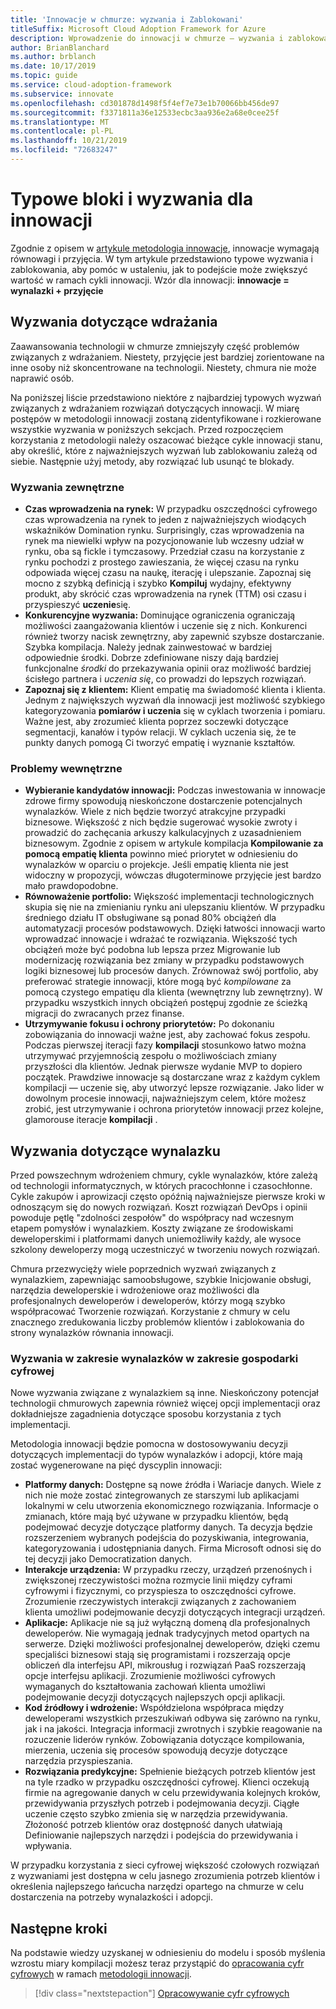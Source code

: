 ```yaml
---
title: 'Innowacje w chmurze: wyzwania i Zablokowani'
titleSuffix: Microsoft Cloud Adoption Framework for Azure
description: Wprowadzenie do innowacji w chmurze — wyzwania i zablokowania
author: BrianBlanchard
ms.author: brblanch
ms.date: 10/17/2019
ms.topic: guide
ms.service: cloud-adoption-framework
ms.subservice: innovate
ms.openlocfilehash: cd301878d1498f5f4ef7e73e1b70066bb456de97
ms.sourcegitcommit: f3371811a36e12533ecbc3aa936e2a68e0cee25f
ms.translationtype: MT
ms.contentlocale: pl-PL
ms.lasthandoff: 10/21/2019
ms.locfileid: "72683247"
---
```

# <a name="common-blockers-and-challenges-to-innovation"></a>Typowe bloki i wyzwania dla innowacji

Zgodnie z opisem w [artykule metodologia innowacje](./index.md), innowacje wymagają równowagi i przyjęcia. W tym artykule przedstawiono typowe wyzwania i zablokowania, aby pomóc w ustaleniu, jak to podejście może zwiększyć wartość w ramach cykli innowacji. Wzór dla innowacji: **innowacje = wynalazki + przyjęcie**

## <a name="adoption-challenges"></a>Wyzwania dotyczące wdrażania

Zaawansowania technologii w chmurze zmniejszyły część problemów związanych z wdrażaniem.
Niestety, przyjęcie jest bardziej zorientowane na inne osoby niż skoncentrowane na technologii. Niestety, chmura nie może naprawić osób.

Na poniższej liście przedstawiono niektóre z najbardziej typowych wyzwań związanych z wdrażaniem rozwiązań dotyczących innowacji. W miarę postępów w metodologii innowacji zostaną zidentyfikowane i rozkierowane wszystkie wyzwania w poniższych sekcjach. Przed rozpoczęciem korzystania z metodologii należy oszacować bieżące cykle innowacji stanu, aby określić, które z najważniejszych wyzwań lub zablokowaniu zależą od siebie. Następnie użyj metody, aby rozwiązać lub usunąć te blokady.

### <a name="external-challenges"></a>Wyzwania zewnętrzne

- **Czas wprowadzenia na rynek:** W przypadku oszczędności cyfrowego czas wprowadzenia na rynek to jeden z najważniejszych wiodących wskaźników Domination rynku. Surprisingly, czas wprowadzenia na rynek ma niewielki wpływ na pozycjonowanie lub wczesny udział w rynku, oba są fickle i tymczasowy. Przedział czasu na korzystanie z rynku pochodzi z prostego zawieszania, że więcej czasu na rynku odpowiada więcej czasu na naukę, iterację i ulepszanie. Zapoznaj się mocno z szybką definicją i szybko **Kompiluj** wydajny, efektywny produkt, aby skrócić czas wprowadzenia na rynek (TTM) osi czasu i przyspieszyć **uczenie**się.
- **Konkurencyjne wyzwania:** Dominujące ograniczenia ograniczają możliwości zaangażowania klientów i uczenie się z nich. Konkurenci również tworzy nacisk zewnętrzny, aby zapewnić szybsze dostarczanie. Szybka kompilacja. Należy jednak zainwestować w bardziej odpowiednie środki. Dobrze zdefiniowane niszy dają bardziej funkcjonalne _środki_ do przekazywania opinii oraz możliwość bardziej ścisłego partnera i _uczenia się_, co prowadzi do lepszych rozwiązań.
- **Zapoznaj się z klientem:** Klient empatię ma świadomość klienta i klienta. Jednym z największych wyzwań dla innowacji jest możliwość szybkiego kategoryzowania **pomiarów i uczenia** się w cyklach tworzenia i pomiaru. Ważne jest, aby zrozumieć klienta poprzez soczewki dotyczące segmentacji, kanałów i typów relacji. W cyklach uczenia się, że te punkty danych pomogą Ci tworzyć empatię i wyznanie kształtów.

### <a name="internal-challenges"></a>Problemy wewnętrzne

- **Wybieranie kandydatów innowacji:** Podczas inwestowania w innowacje zdrowe firmy spowodują nieskończone dostarczenie potencjalnych wynalazków. Wiele z nich będzie tworzyć atrakcyjne przypadki biznesowe. Większość z nich będzie sugerować wysokie zwroty i prowadzić do zachęcania arkuszy kalkulacyjnych z uzasadnieniem biznesowym. Zgodnie z opisem w artykule kompilacja **Kompilowanie za pomocą empatię klienta** powinno mieć priorytet w odniesieniu do wynalazków w oparciu o projekcje. Jeśli empatię klienta nie jest widoczny w propozycji, wówczas długoterminowe przyjęcie jest bardzo mało prawdopodobne.
- **Równoważenie portfolio:** Większość implementacji technologicznych skupia się nie na zmienianiu rynku ani ulepszaniu klientów. W przypadku średniego działu IT obsługiwane są ponad 80% obciążeń dla automatyzacji procesów podstawowych. Dzięki łatwości innowacji warto wprowadzać innowacje i wdrażać te rozwiązania. Większość tych obciążeń może być podobna lub lepsza przez Migrowanie lub modernizację rozwiązania bez zmiany w przypadku podstawowych logiki biznesowej lub procesów danych. Zrównoważ swój portfolio, aby preferować strategie innowacji, które mogą być _kompilowane_ za pomocą czystego empatięu dla klienta (wewnętrzny lub zewnętrzny). W przypadku wszystkich innych obciążeń postępuj zgodnie ze ścieżką migracji do zwracanych przez finanse.
- **Utrzymywanie fokusu i ochrony priorytetów:** Po dokonaniu zobowiązania do innowacji ważne jest, aby zachować fokus zespołu. Podczas pierwszej iteracji fazy **kompilacji** stosunkowo łatwo można utrzymywać przyjemnością zespołu o możliwościach zmiany przyszłości dla klientów. Jednak pierwsze wydanie MVP to dopiero początek. Prawdziwe innowacje są dostarczane wraz z każdym cyklem kompilacji — uczenie się, aby utworzyć lepsze rozwiązanie. Jako lider w dowolnym procesie innowacji, najważniejszym celem, które możesz zrobić, jest utrzymywanie i ochrona priorytetów innowacji przez kolejne, glamorouse iteracje **kompilacji** .

## <a name="invention-challenges"></a>Wyzwania dotyczące wynalazku

Przed powszechnym wdrożeniem chmury, cykle wynalazków, które zależą od technologii informatycznych, w których pracochłonne i czasochłonne. Cykle zakupów i aprowizacji często opóźnią najważniejsze pierwsze kroki w odnoszącym się do nowych rozwiązań. Koszt rozwiązań DevOps i opinii powoduje pętlę "zdolności zespołów" do współpracy nad wczesnym etapem pomysłów i wynalazkiem. Koszty związane ze środowiskami deweloperskimi i platformami danych uniemożliwiły każdy, ale wysoce szkolony deweloperzy mogą uczestniczyć w tworzeniu nowych rozwiązań.

Chmura przezwycięży wiele poprzednich wyzwań związanych z wynalazkiem, zapewniając samoobsługowe, szybkie Inicjowanie obsługi, narzędzia deweloperskie i wdrożeniowe oraz możliwości dla profesjonalnych deweloperów i deweloperów, którzy mogą szybko współpracować Tworzenie rozwiązań. Korzystanie z chmury w celu znacznego zredukowania liczby problemów klientów i zablokowania do strony wynalazków równania innowacji.

### <a name="invention-challenges-in-a-digital-economy"></a>Wyzwania w zakresie wynalazków w zakresie gospodarki cyfrowej

Nowe wyzwania związane z wynalazkiem są inne. Nieskończony potencjał technologii chmurowych zapewnia również więcej opcji implementacji oraz dokładniejsze zagadnienia dotyczące sposobu korzystania z tych implementacji.

Metodologia innowacji będzie pomocna w dostosowywaniu decyzji dotyczących implementacji do typów wynalazków i adopcji, które mają zostać wygenerowane na pięć dyscyplin innowacji:

- **Platformy danych:** Dostępne są nowe źródła i Wariacje danych. Wiele z nich nie może zostać zintegrowanych ze starszymi lub aplikacjami lokalnymi w celu utworzenia ekonomicznego rozwiązania. Informacje o zmianach, które mają być używane w przypadku klientów, będą podejmować decyzje dotyczące platformy danych. Ta decyzja będzie rozszerzeniem wybranych podejścia do pozyskiwania, integrowania, kategoryzowania i udostępniania danych. Firma Microsoft odnosi się do tej decyzji jako Democratization danych.
- **Interakcje urządzenia:** W przypadku rzeczy, urządzeń przenośnych i zwiększonej rzeczywistości można rozmycie linii między cyframi cyfrowymi i fizycznymi, co przyspiesza to oszczędności cyfrowe. Zrozumienie rzeczywistych interakcji związanych z zachowaniem klienta umożliwi podejmowanie decyzji dotyczących integracji urządzeń.
- **Aplikacje:** Aplikacje nie są już wyłączną domeną dla profesjonalnych deweloperów. Nie wymagają jednak tradycyjnych metod opartych na serwerze. Dzięki możliwości profesjonalnej deweloperów, dzięki czemu specjaliści biznesowi stają się programistami i rozszerzają opcje obliczeń dla interfejsu API, mikrousług i rozwiązań PaaS rozszerzają opcje interfejsu aplikacji. Zrozumienie możliwości cyfrowych wymaganych do kształtowania zachowań klienta umożliwi podejmowanie decyzji dotyczących najlepszych opcji aplikacji.
- **Kod źródłowy i wdrożenie:** Współdzielona współpraca między deweloperami wszystkich przeszukiwań odbywa się zarówno na rynku, jak i na jakości. Integracja informacji zwrotnych i szybkie reagowanie na rozuczenie liderów rynków. Zobowiązania dotyczące kompilowania, mierzenia, uczenia się procesów spowodują decyzje dotyczące narzędzia przyspieszania.
- **Rozwiązania predykcyjne:** Spełnienie bieżących potrzeb klientów jest na tyle rzadko w przypadku oszczędności cyfrowej. Klienci oczekują firmie na agregowanie danych w celu przewidywania kolejnych kroków, przewidywania przyszłych potrzeb i podejmowania decyzji. Ciągłe uczenie często szybko zmienia się w narzędzia przewidywania. Złożoność potrzeb klientów oraz dostępność danych ułatwiają Definiowanie najlepszych narzędzi i podejścia do przewidywania i wpływania.

W przypadku korzystania z sieci cyfrowej większość czołowych rozwiązań z wyzwaniami jest dostępna w celu jasnego zrozumienia potrzeb klientów i określenia najlepszego łańcucha narzędzi opartego na chmurze w celu dostarczenia na potrzeby wynalazkości i adopcji.

## <a name="next-steps"></a>Następne kroki

Na podstawie wiedzy uzyskanej w odniesieniu do modelu i sposób myślenia wzrostu miary kompilacji możesz teraz przystąpić do [opracowania cyfr cyfrowych](./invention.md) w ramach [metodologii innowacji](./index.md).

> [!div class="nextstepaction"]
> [Opracowywanie cyfr cyfrowych](./invention.md)
